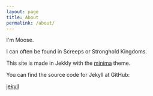 ```yaml
---
layout: page
title: About
permalink: /about/
---
```


I'm Moose.

I can often be found in Screeps or Stronghold Kingdoms.

This site is made in Jekkly with the [minima](https://github.com/jekyll/minima) theme.

You can find the source code for Jekyll at GitHub:

[jekyll](https://github.com/jekyll/jekyll)

